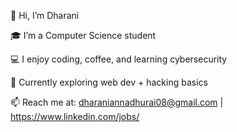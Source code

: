 👋 Hi, I’m Dharani

🎓 I’m a Computer Science student

💻 I enjoy coding, coffee, and learning cybersecurity

🌱 Currently exploring web dev + hacking basics

📫 Reach me at: dharaniannadhurai08@gmail.com | https://www.linkedin.com/jobs/
